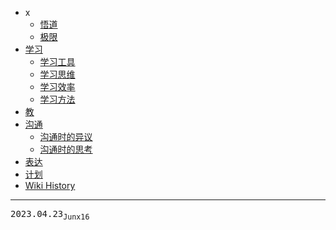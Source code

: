 - x
  - [悟道](/0004_x_悟道)
  - [极限](/0003_x_极限)
- [学习](/0009_学习)
  - [学习工具](/0010_学习_工具)
  - [学习思维](/0011_学习_思维)
  - [学习效率](/0012_学习_效率)
  - [学习方法](/0013_学习_方法)
- [教](/0015_教)
- [沟通](/0005_沟通)
  - [沟通时的异议](/0006_沟通_异议)
  - [沟通时的思考](/0007_沟通_思考)
- [表达](/0014_表达)
- [计划](/0008_计划)
- [Wiki History](/hist)

---
<kbd>2023.04.23<sub>Junx16</sub></kbd>
